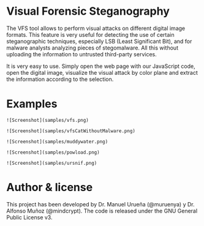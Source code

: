 # Visual Forensic Steganography

The VFS tool allows to perform visual attacks on different digital image formats. This feature is very useful for detecting the use of certain steganographic techniques, especially LSB (Least Significant Bit), and for malware analysts analyzing pieces of stegomalware. All this without uploading the information to untrusted third-party services.

It is very easy to use. Simply open the web page with our JavaScript code, open the digital image, visualize the visual attack by color plane and extract the information according to the selection.

# Examples

```
![Screenshot](samples/vfs.png)
```
```
![Screenshot](samples/vfsCatWithoutMalware.png)
```
```
![Screenshot](samples/muddywater.png)
```
```
![Screenshot](samples/powload.png)
```
```
![Screenshot](samples/ursnif.png)
```

# Author & license

This project has been developed by Dr. Manuel Urueña (@muruenya) y Dr. Alfonso Muñoz (@mindcrypt). The code is released under the GNU General Public License v3.



